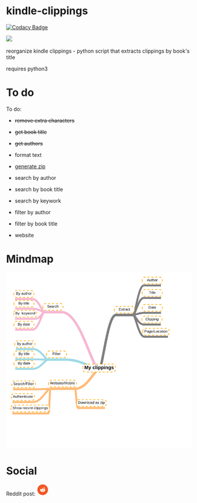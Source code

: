 # kindle-clippings

[![Codacy Badge](https://api.codacy.com/project/badge/Grade/cfbfb638150943eab2ceeb7c08b9326b)](https://app.codacy.com/app/grrigore/kindle-clippings?utm_source=github.com&utm_medium=referral&utm_content=grrigore/kindle-clippings&utm_campaign=Badge_Grade_Settings)

![](https://img.shields.io/badge/status-postponed-yellow.svg)

reorganize kindle clippings - python script that extracts clippings by book's title

requires python3

# To do

To do:
* ~~remove extra characters~~
* ~~get book title~~
* ~~get authors~~
* format text
* [generate zip](https://stackoverflow.com/a/25650295/7972851)

* search by author
* search by book title
* search by keywork

* filter by author
* filter by book title

* website

# Mindmap

![](res/mindmap.png)



# Social

Reddit post:
<a href="https://www.reddit.com/r/kindle/comments/cfkbzl/my_clippings_extract_and_organize_kindle/" rel="some text">![reddit post](/res/iconfinder_social-36_1591892.png)</a>
